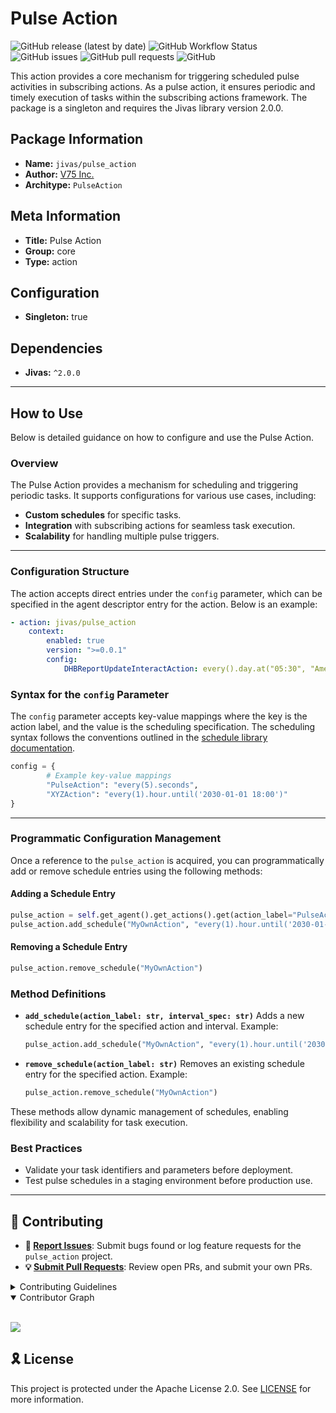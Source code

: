 # Pulse Action

![GitHub release (latest by date)](https://img.shields.io/github/v/release/TrueSelph/pulse_action)
![GitHub Workflow Status](https://img.shields.io/github/actions/workflow/status/TrueSelph/pulse_action/test-pulse_action.yaml)
![GitHub issues](https://img.shields.io/github/issues/TrueSelph/pulse_action)
![GitHub pull requests](https://img.shields.io/github/issues-pr/TrueSelph/pulse_action)
![GitHub](https://img.shields.io/github/license/TrueSelph/pulse_action)

This action provides a core mechanism for triggering scheduled pulse activities in subscribing actions. As a pulse action, it ensures periodic and timely execution of tasks within the subscribing actions framework. The package is a singleton and requires the Jivas library version 2.0.0.

## Package Information

- **Name:** `jivas/pulse_action`
- **Author:** [V75 Inc.](https://v75inc.com/)
- **Architype:** `PulseAction`

## Meta Information

- **Title:** Pulse Action
- **Group:** core
- **Type:** action

## Configuration

- **Singleton:** true

## Dependencies

- **Jivas:** `^2.0.0`

---

## How to Use

Below is detailed guidance on how to configure and use the Pulse Action.

### Overview

The Pulse Action provides a mechanism for scheduling and triggering periodic tasks. It supports configurations for various use cases, including:

- **Custom schedules** for specific tasks.
- **Integration** with subscribing actions for seamless task execution.
- **Scalability** for handling multiple pulse triggers.

---

### Configuration Structure

The action accepts direct entries under the `config` parameter, which can be specified in the agent descriptor entry for the action. Below is an example:

```yaml
- action: jivas/pulse_action
    context:
        enabled: true
        version: ">=0.0.1"
        config:
            DHBReportUpdateInteractAction: every().day.at("05:30", "America/Guyana")
```

### Syntax for the `config` Parameter

The `config` parameter accepts key-value mappings where the key is the action label, and the value is the scheduling specification. The scheduling syntax follows the conventions outlined in the [schedule library documentation](https://schedule.readthedocs.io/en/stable/examples.html).

```python
config = {
        # Example key-value mappings
        "PulseAction": "every(5).seconds",
        "XYZAction": "every(1).hour.until('2030-01-01 18:00')"
}
```

---

### Programmatic Configuration Management

Once a reference to the `pulse_action` is acquired, you can programmatically add or remove schedule entries using the following methods:

#### Adding a Schedule Entry

```python
pulse_action = self.get_agent().get_actions().get(action_label="PulseAction")
pulse_action.add_schedule("MyOwnAction", "every(1).hour.until('2030-01-01 18:00')")
```

#### Removing a Schedule Entry

```python
pulse_action.remove_schedule("MyOwnAction")
```

### Method Definitions

- **`add_schedule(action_label: str, interval_spec: str)`**
    Adds a new schedule entry for the specified action and interval.
    Example:
    ```python
    pulse_action.add_schedule("MyOwnAction", "every(1).hour.until('2030-01-01 18:00')")
    ```

- **`remove_schedule(action_label: str)`**
    Removes an existing schedule entry for the specified action.
    Example:
    ```python
    pulse_action.remove_schedule("MyOwnAction")
    ```

These methods allow dynamic management of schedules, enabling flexibility and scalability for task execution.

### Best Practices
- Validate your task identifiers and parameters before deployment.
- Test pulse schedules in a staging environment before production use.

---

## 🔰 Contributing

- **🐛 [Report Issues](https://github.com/TrueSelph/pulse_action/issues)**: Submit bugs found or log feature requests for the `pulse_action` project.
- **💡 [Submit Pull Requests](https://github.com/TrueSelph/pulse_action/blob/main/CONTRIBUTING.md)**: Review open PRs, and submit your own PRs.

<details closed>
<summary>Contributing Guidelines</summary>

1. **Fork the Repository**: Start by forking the project repository to your GitHub account.
2. **Clone Locally**: Clone the forked repository to your local machine using a git client.
   ```sh
   git clone https://github.com/TrueSelph/pulse_action
   ```
3. **Create a New Branch**: Always work on a new branch, giving it a descriptive name.
   ```sh
   git checkout -b new-feature-x
   ```
4. **Make Your Changes**: Develop and test your changes locally.
5. **Commit Your Changes**: Commit with a clear message describing your updates.
   ```sh
   git commit -m 'Implemented new feature x.'
   ```
6. **Push to GitHub**: Push the changes to your forked repository.
   ```sh
   git push origin new-feature-x
   ```
7. **Submit a Pull Request**: Create a PR against the original project repository. Clearly describe the changes and their motivations.
8. **Review**: Once your PR is reviewed and approved, it will be merged into the main branch. Congratulations on your contribution!
</details>

<details open>
<summary>Contributor Graph</summary>
<br>
<p align="left">
    <a href="https://github.com/TrueSelph/pulse_action/graphs/contributors">
        <img src="https://contrib.rocks/image?repo=TrueSelph/pulse_action" />
   </a>
</p>
</details>

## 🎗 License

This project is protected under the Apache License 2.0. See [LICENSE](../LICENSE) for more information.